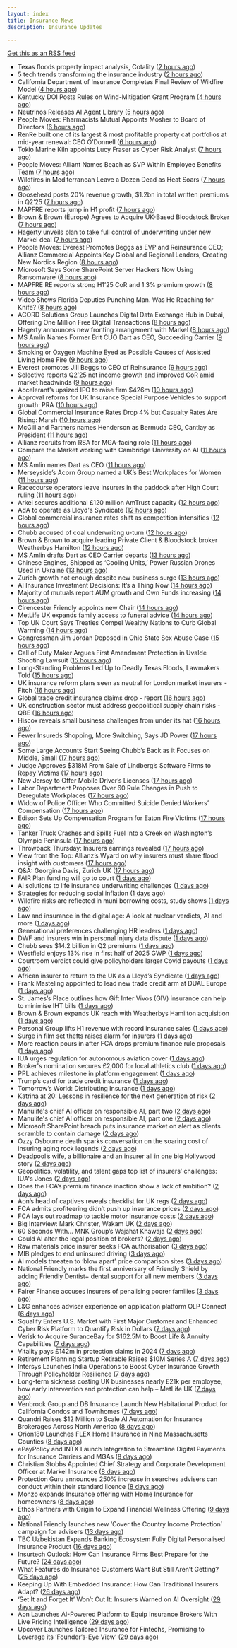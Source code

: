 ```yaml
---
layout: index
title: Insurance News
description: Insurance Updates

---
```


[Get this as an RSS feed](/insurance.rss)

<!-- news_marker starts -->
- Texas floods property impact analysis, Cotality ([2 hours ago](https://www.dig-in.com/news/texas-floods-property-impact-analysis-cotality))
- 5 tech trends transforming the insurance industry ([2 hours ago](https://www.dig-in.com/opinion/5-tech-trends-transforming-the-insurance-industry))
- California Department of Insurance Completes Final Review of Wildfire Model ([4 hours ago](https://www.insurancejournal.com/news/west/2025/07/24/833155.htm))
- Kentucky DOI Posts Rules on Wind-Mitigation Grant Program ([4 hours ago](https://www.insurancejournal.com/news/southeast/2025/07/24/833153.htm))
- Neutrinos Releases AI Agent Library ([5 hours ago](https://insurance-edge.net/2025/07/24/neutrinos-releases-ai-agent-library/))
- People Moves: Pharmacists Mutual Appoints Mosher to Board of Directors ([6 hours ago](https://www.insurancejournal.com/news/midwest/2025/07/24/833132.htm))
- RenRe built one of its largest & most profitable property cat portfolios at mid-year renewal: CEO O’Donnell ([6 hours ago](https://www.reinsurancene.ws/renre-built-one-of-its-largest-most-profitable-property-cat-portfolios-at-mid-year-renewal-ceo-odonnell/))
- Tokio Marine Kiln appoints Lucy Fraser as Cyber Risk Analyst ([7 hours ago](https://www.reinsurancene.ws/tokio-marine-kiln-appoints-lucy-fraser-as-cyber-risk-analyst/))
- People Moves: Alliant Names Beach as SVP Within Employee Benefits Team ([7 hours ago](https://www.insurancejournal.com/news/southcentral/2025/07/24/833129.htm))
- Wildfires in Mediterranean Leave a Dozen Dead as Heat Soars ([7 hours ago](https://www.insurancejournal.com/news/international/2025/07/24/833122.htm))
- Goosehead posts 20% revenue growth, $1.2bn in total written premiums in Q2’25 ([7 hours ago](https://www.reinsurancene.ws/goosehead-posts-20-revenue-growth-1-2bn-in-total-written-premiums-in-q225/))
- MAPFRE reports jump in H1 profit ([7 hours ago](https://www.insurancebusinessmag.com/uk/news/breaking-news/mapfre-reports-jump-in-h1-profit-543764.aspx))
- Brown & Brown (Europe) Agrees to Acquire UK-Based Bloodstock Broker ([7 hours ago](https://www.insurancejournal.com/news/international/2025/07/24/833118.htm))
- Hagerty unveils plan to take full control of underwriting under new Markel deal ([7 hours ago](https://www.insurancebusinessmag.com/uk/news/breaking-news/hagerty-unveils-plan-to-take-full-control-of-underwriting-under-new-markel-deal-543765.aspx))
- People Moves: Everest Promotes Beggs as EVP and Reinsurance CEO; Allianz Commercial Appoints Key Global and Regional Leaders, Creating New Nordics Region ([8 hours ago](https://www.insurancejournal.com/news/international/2025/07/24/833101.htm))
- Microsoft Says Some SharePoint Server Hackers Now Using Ransomware ([8 hours ago](https://www.insurancejournal.com/news/national/2025/07/24/833106.htm))
- MAPFRE RE reports strong H1’25 CoR and 1.3% premium growth ([8 hours ago](https://www.reinsurancene.ws/mapfre-re-reports-strong-h125-cor-and-1-3-premium-growth/))
- Video Shows Florida Deputies Punching Man. Was He Reaching for Knife? ([8 hours ago](https://www.insurancejournal.com/news/southeast/2025/07/24/833102.htm))
- ACORD Solutions Group Launches Digital Data Exchange Hub in Dubai, Offering One Million Free Digital Transactions ([8 hours ago](https://insurance-edge.net/2025/07/24/acord-solutions-group-launches-digital-data-exchange-hub-in-dubai-offering-one-million-free-digital-transactions/))
- Hagerty announces new fronting arrangement with Markel ([8 hours ago](https://www.reinsurancene.ws/hagerty-announces-new-fronting-arrangement-with-markel/))
- MS Amlin Names Former Brit CUO Dart as CEO, Succeeding Carrier ([9 hours ago](https://www.insurancejournal.com/news/international/2025/07/24/833088.htm))
- Smoking or Oxygen Machine Eyed as Possible Causes of Assisted Living Home Fire ([9 hours ago](https://www.insurancejournal.com/news/east/2025/07/24/833082.htm))
- Everest promotes Jill Beggs to CEO of Reinsurance ([9 hours ago](https://www.reinsurancene.ws/everest-promotes-jill-beggs-to-ceo-of-reinsurance/))
- Selective reports Q2’25 net income growth and improved CoR amid market headwinds ([9 hours ago](https://www.reinsurancene.ws/selective-reports-q225-net-income-growth-and-improved-cor-amid-market-headwinds/))
- Accelerant’s upsized IPO to raise firm $426m ([10 hours ago](https://www.reinsurancene.ws/accelerants-upsized-ipo-to-raise-firm-426m/))
- Approval reforms for UK Insurance Special Purpose Vehicles to support growth: PRA ([10 hours ago](https://www.reinsurancene.ws/approval-reforms-for-uk-insurance-special-purpose-vehicles-to-support-growth-pra/))
- Global Commercial Insurance Rates Drop 4% but Casualty Rates Are Rising: Marsh ([10 hours ago](https://www.insurancejournal.com/news/international/2025/07/24/833040.htm))
- McGill and Partners names Henderson as Bermuda CEO, Cantlay as President ([11 hours ago](https://www.reinsurancene.ws/mcgill-and-partners-names-henderson-as-bermuda-ceo-cantlay-as-president/))
- Allianz recruits from RSA for MGA-facing role ([11 hours ago](https://www.postonline.co.uk/commercial/7958219/allianz-recruits-from-rsa-for-mga-facing-role))
- Compare the Market working with Cambridge University on AI ([11 hours ago](https://www.postonline.co.uk/technology/7958218/compare-the-market-working-with-cambridge-university-on-ai))
- MS Amlin names Dart as CEO ([11 hours ago](https://www.insurancebusinessmag.com/uk/news/breaking-news/ms-amlin-names-dart-as-ceo-543693.aspx))
- Merseyside’s Acorn Group named a UK’s Best Workplaces for Women ([11 hours ago](https://insurance-edge.net/2025/07/24/merseysides-acorn-group-named-a-uks-best-workplaces-for-women/))
- Racecourse operators leave insurers in the paddock after High Court ruling ([11 hours ago](https://www.insurancebusinessmag.com/uk/news/legal-insights/racecourse-operators-leave-insurers-in-the-paddock-after-high-court-ruling-543686.aspx))
- Arkel secures additional £120 million AmTrust capacity ([12 hours ago](https://www.insurancebusinessmag.com/uk/news/breaking-news/arkel-secures-additional-120-million-amtrust-capacity-543678.aspx))
- AdA to operate as Lloyd's Syndicate ([12 hours ago](https://www.insurancebusinessmag.com/uk/news/breaking-news/ada-to-operate-as-lloyds-syndicate-543677.aspx))
- Global commercial insurance rates shift as competition intensifies ([12 hours ago](https://www.insurancebusinessmag.com/uk/news/breaking-news/global-commercial-insurance-rates-shift-as-competition-intensifies-543672.aspx))
- Chubb accused of coal underwriting u-turn ([12 hours ago](https://www.postonline.co.uk/commercial/7958216/chubb-accused-of-coal-underwriting-u-turn))
- Brown & Brown to acquire leading Private Client & Bloodstock broker Weatherbys Hamilton ([12 hours ago](https://insurance-edge.net/2025/07/24/brown-brown-to-acquire-leading-private-client-bloodstock-broker-weatherbys-hamilton/))
- MS Amlin drafts Dart as CEO Carrier departs ([13 hours ago](https://www.postonline.co.uk/lloyd%E2%80%99slondon/7958217/ms-amlin-drafts-dart-as-ceo-carrier-departs))
- Chinese Engines, Shipped as ‘Cooling Units,’ Power Russian Drones Used in Ukraine ([13 hours ago](https://www.insurancejournal.com/news/international/2025/07/24/833037.htm))
- Zurich growth not enough despite new business surge ([13 hours ago](https://www.postonline.co.uk/commercial/7958205/zurich-growth-not-enough-despite-new-business-surge))
- AI Insurance Investment Decisions: It’s a Thing Now ([14 hours ago](https://insurance-edge.net/2025/07/24/ai-insurance-investment-decisions-its-a-thing-now/))
- Majority of mutuals report AUM growth and Own Funds increasing ([14 hours ago](https://insurance-edge.net/2025/07/24/majority-of-mutuals-report-aum-growth-and-own-funds-increasing/))
- Cirencester Friendly appoints new Chair ([14 hours ago](https://ifamagazine.com/cirencester-friendly-appoints-new-chair/))
- MetLife UK expands family access to funeral advice ([14 hours ago](https://ifamagazine.com/metlife-uk-expands-family-access-to-funeral-advice/))
- Top UN Court Says Treaties Compel Wealthy Nations to Curb Global Warming ([14 hours ago](https://www.insurancejournal.com/news/international/2025/07/24/833030.htm))
- Congressman Jim Jordan Deposed in Ohio State Sex Abuse Case ([15 hours ago](https://www.insurancejournal.com/news/midwest/2025/07/24/833018.htm))
- Call of Duty Maker Argues First Amendment Protection in Uvalde Shooting Lawsuit ([15 hours ago](https://www.insurancejournal.com/news/southcentral/2025/07/24/833015.htm))
- Long-Standing Problems Led Up to Deadly Texas Floods, Lawmakers Told ([15 hours ago](https://www.insurancejournal.com/news/southcentral/2025/07/24/833008.htm))
- UK insurance reform plans seen as neutral for London market insurers - Fitch ([16 hours ago](https://www.insurancebusinessmag.com/uk/news/breaking-news/uk-insurance-reform-plans-seen-as-neutral-for-london-market-insurers--fitch-543633.aspx))
- Global trade credit insurance claims drop - report ([16 hours ago](https://www.insurancebusinessmag.com/uk/news/breaking-news/global-trade-credit-insurance-claims-drop--report-543627.aspx))
- UK construction sector must address geopolitical supply chain risks - QBE ([16 hours ago](https://www.insurancebusinessmag.com/uk/news/construction-engineering/uk-construction-sector-must-address-geopolitical-supply-chain-risks--qbe-543625.aspx))
- Hiscox reveals small business challenges from under its hat ([16 hours ago](https://www.insurancebusinessmag.com/uk/news/sme/hiscox-reveals-small-business-challenges-from-under-its-hat-543623.aspx))
- Fewer Insureds Shopping, More Switching, Says JD Power ([17 hours ago](https://www.insurancejournal.com/news/national/2025/07/24/832962.htm))
- Some Large Accounts Start Seeing Chubb’s Back as it Focuses on Middle, Small ([17 hours ago](https://www.insurancejournal.com/news/national/2025/07/24/832991.htm))
- Judge Approves $318M From Sale of Lindberg’s Software Firms to Repay Victims ([17 hours ago](https://www.insurancejournal.com/news/southeast/2025/07/24/832983.htm))
- New Jersey to Offer Mobile Driver’s Licenses ([17 hours ago](https://www.insurancejournal.com/news/east/2025/07/24/832956.htm))
- Labor Department Proposes Over 60 Rule Changes in Push to Deregulate Workplaces ([17 hours ago](https://www.insurancejournal.com/news/national/2025/07/24/832976.htm))
- Widow of Police Officer Who Committed Suicide Denied Workers’ Compensation ([17 hours ago](https://www.insurancejournal.com/news/east/2025/07/24/833024.htm))
- Edison Sets Up Compensation Program for Eaton Fire Victims ([17 hours ago](https://www.insurancejournal.com/news/west/2025/07/24/833002.htm))
- Tanker Truck Crashes and Spills Fuel Into a Creek on Washington’s Olympic Peninsula ([17 hours ago](https://www.insurancejournal.com/news/west/2025/07/24/832842.htm))
- Throwback Thursday: Insurers earnings revealed ([17 hours ago](https://www.postonline.co.uk/people/7956736/throwback-thursday-insurers-earnings-revealed))
- View from the Top: Allianz’s Wyard on why insurers must share flood insight with customers ([17 hours ago](https://www.postonline.co.uk/personal/7958015/view-from-the-top-allianz%E2%80%99s-wyard-on-why-insurers-must-share-flood-insight-with-customers))
- Q&A: Georgina Davis, Zurich UK ([17 hours ago](https://www.postonline.co.uk/broker/7957642/qa-georgina-davis-zurich-uk))
- FAIR Plan funding will go to court ([1 days ago](https://www.dig-in.com/news/california-fair-plan-funding-will-go-to-court))
- AI solutions to life insurance underwriting challenges ([1 days ago](https://www.dig-in.com/opinion/ai-solutions-to-insurance-underwriting-challenges))
- Strategies for reducing social inflation ([1 days ago](https://www.dig-in.com/news/strategies-for-reducing-social-inflation))
- Wildfire risks are reflected in muni borrowing costs, study shows ([1 days ago](https://www.dig-in.com/news/wildfire-risks-are-reflected-in-muni-borrowing-costs-study-shows))
- Law and insurance in the digital age: A look at nuclear verdicts, AI and more ([1 days ago](https://www.dig-in.com/podcast/law-and-insurance-in-the-digital-age-a-look-at-nuclear-verdicts-ai-and-more))
- Generational preferences challenging HR leaders ([1 days ago](https://www.insurancebusinessmag.com/uk/business-strategy/generational-preferences-challenging-hr-leaders-543566.aspx))
- DWF and insurers win in personal injury data dispute ([1 days ago](https://www.postonline.co.uk/news/7958213/dwf-and-insurers-win-in-personal-injury-data-dispute))
- Chubb sees $14.2 billion in Q2 premiums ([1 days ago](https://www.insurancebusinessmag.com/uk/news/breaking-news/chubb-sees-14-2-billion-in-q2-premiums-543513.aspx))
- Westfield enjoys 13% rise in first half of 2025 GWP ([1 days ago](https://www.insurancebusinessmag.com/uk/news/breaking-news/westfield-enjoys-13-rise-in-first-half-of-2025-gwp-543510.aspx))
- Courtroom verdict could give policyholders larger Covid payouts ([1 days ago](https://www.postonline.co.uk/commercial/7958212/courtroom-verdict-could-give-policyholders-larger-covid-payouts))
- African insurer to return to the UK as a Lloyd’s Syndicate ([1 days ago](https://www.postonline.co.uk/news/7958210/african-insurer-to-return-to-the-uk-as-a-lloyd%E2%80%99s-syndicate))
- Frank Masteling appointed to lead new trade credit arm at DUAL Europe ([1 days ago](https://www.insurancebusinessmag.com/uk/news/breaking-news/frank-masteling-appointed-to-lead-new-trade-credit-arm-at-dual-europe-543491.aspx))
- St. James’s Place outlines how Gift Inter Vivos (GIV) insurance can help to minimise IHT bills ([1 days ago](https://ifamagazine.com/st-jamess-place-outlines-how-gift-inter-vivos-giv-insurance-can-help-to-minimise-iht-bills/))
- Brown & Brown expands UK reach with Weatherbys Hamilton acquisition ([1 days ago](https://www.insurancebusinessmag.com/uk/news/mergers-acquisitions/brown-and-brown-expands-uk-reach-with-weatherbys-hamilton-acquisition-543486.aspx))
- Personal Group lifts H1 revenue with record insurance sales ([1 days ago](https://www.insurancebusinessmag.com/uk/news/breaking-news/personal-group-lifts-h1-revenue-with-record-insurance-sales-543485.aspx))
- Surge in film set thefts raises alarm for insurers ([1 days ago](https://www.postonline.co.uk/commercial/7957906/surge-in-film-set-thefts-raises-alarm-for-insurers))
- More reaction pours in after FCA drops premium finance rule proposals ([1 days ago](https://www.insurancebusinessmag.com/uk/news/breaking-news/more-reaction-pours-in-after-fca-drops-premium-finance-rule-proposals-543478.aspx))
- IUA urges regulation for autonomous aviation cover ([1 days ago](https://www.insurancebusinessmag.com/uk/news/technology/iua-urges-regulation-for-autonomous-aviation-cover-543477.aspx))
- Broker's nomination secures £2,000 for local athletics club ([1 days ago](https://www.insurancebusinessmag.com/uk/news/non-profits/brokers-nomination-secures-2000-for-local-athletics-club-543476.aspx))
- PPL achieves milestone in platform engagement ([1 days ago](https://www.insurancebusinessmag.com/uk/news/technology/ppl-achieves-milestone-in-platform-engagement-543475.aspx))
- Trump’s card for trade credit insurance ([1 days ago](https://www.postonline.co.uk/commercial/7957922/trump%E2%80%99s-card-for-trade-credit-insurance))
- Tomorrow’s World: Distributing Insurance ([1 days ago](https://www.postonline.co.uk/broker/7958017/tomorrow%E2%80%99s-world-distributing-insurance))
- Katrina at 20: Lessons in resilience for the next generation of risk ([2 days ago](https://www.dig-in.com/opinion/lessons-learned-from-hurricane-katrina))
- Manulife's chief AI officer on responsible AI, part two ([2 days ago](https://www.dig-in.com/news/manulife-chief-ai-officer-on-responsible-ai-part-two))
- Manulife's chief AI officer on responsible AI, part one ([2 days ago](https://www.dig-in.com/news/manulifes-chief-ai-officer-on-responsible-ai))
- Microsoft SharePoint breach puts insurance market on alert as clients scramble to contain damage ([2 days ago](https://www.insurancebusinessmag.com/uk/news/breaking-news/microsoft-sharepoint-breach-puts-insurance-market-on-alert-as-clients-scramble-to-contain-damage-543449.aspx))
- Ozzy Osbourne death sparks conversation on the soaring cost of insuring aging rock legends ([2 days ago](https://www.insurancebusinessmag.com/uk/news/breaking-news/ozzy-osbourne-death-sparks-conversation-on-the-soaring-cost-of-insuring-aging-rock-legends-543437.aspx))
- Deadpool’s wife, a billionaire and an insurer all in one big Hollywood story ([2 days ago](https://www.insurancebusinessmag.com/uk/news/breaking-news/deadpools-wife-a-billionaire-and-an-insurer-all-in-one-big-hollywood-story-543408.aspx))
- Geopolitics, volatility, and talent gaps top list of insurers’ challenges: IUA's Jones ([2 days ago](https://www.insurancebusinessmag.com/uk/news/breaking-news/geopolitics-volatility-and-talent-gaps-top-list-of-insurers-challenges-iuas-jones-543375.aspx))
- Does the FCA’s premium finance inaction show a lack of ambition? ([2 days ago](https://www.postonline.co.uk/news/7958203/does-fca%E2%80%99s-premium-finance-inaction-show-a-lack-of-ambition))
- Aon’s head of captives reveals checklist for UK regs ([2 days ago](https://www.postonline.co.uk/regulation/7958193/aon%E2%80%99s-head-of-captives-reveals-checklist-for-uk-regs))
- FCA admits profiteering didn’t push up insurance prices ([2 days ago](https://www.postonline.co.uk/regulation/7958197/fca-admits-profiteering-didnt-push-up-insurance-prices))
- FCA lays out roadmap to tackle motor insurance costs ([2 days ago](https://www.postonline.co.uk/personal/7958196/fca-lays-out-roadmap-to-tackle-motor-insurance-costs))
- Big Interview: Mark Christer, Wakam UK ([2 days ago](https://www.postonline.co.uk/personal/7958184/big-interview-mark-christer-wakam-uk))
- 60 Seconds With... MNK Group’s Wajahat Khawaja ([2 days ago](https://www.postonline.co.uk/people/7957961/60-seconds-with-mnk-groups-wajahat-khawaja))
- Could AI alter the legal position of brokers? ([2 days ago](https://www.postonline.co.uk/broker/7958013/could-ai-alter-the-legal-position-of-brokers))
- Raw materials price insurer seeks FCA authorisation ([3 days ago](https://www.postonline.co.uk/commercial/7958192/raw-materials-price-insurer-seeks-fca-authorisation))
- MIB pledges to end uninsured driving ([3 days ago](https://www.postonline.co.uk/news/7958191/mib-pledges-to-end-uninsured-driving-within-five-years))
- AI models threaten to ‘blow apart’ price comparison sites ([3 days ago](https://www.postonline.co.uk/technology/7958190/ai-models-threaten-to-%E2%80%98blow-apart%E2%80%99-price-comparison-sites))
- National Friendly marks the first anniversary of Friendly Shield by adding Friendly Dentist+ dental support for all new members ([3 days ago](https://ifamagazine.com/national-friendly-marks-the-first-anniversary-of-friendly-shield-by-adding-friendly-dentist-dental-support-for-all-new-members/))
- Fairer Finance accuses insurers of penalising poorer families ([3 days ago](https://www.postonline.co.uk/personal/7958187/fairer-finance-accuses-insurers-of-penalising-poorer-families))
- L&G enhances adviser experience on application platform OLP Connect ([6 days ago](https://ifamagazine.com/lg-enhances-adviser-experience-on-application-platform-olp-connect/))
- Squalify Enters U.S. Market with First Major Customer and Enhanced Cyber Risk Platform to Quantify Risk in Dollars ([7 days ago](https://www.insurtechinsights.com/squalify-enters-u-s-market-with-first-major-customer-and-enhanced-cyber-risk-platform-to-quantify-risk-in-dollars/))
- Verisk to Acquire SuranceBay for $162.5M to Boost Life & Annuity Capabilities ([7 days ago](https://www.insurtechinsights.com/verisk-to-acquire-surancebay-for-162-5m-to-boost-life-annuity-capabilities/))
- Vitality pays £142m in protection claims in 2024 ([7 days ago](https://ifamagazine.com/vitality-pays-142m-in-protection-claims-in-2024/))
- Retirement Planning Startup Retirable Raises $10M Series A ([7 days ago](https://www.insurtechinsights.com/retirement-planning-startup-retirable-raises-10m-series-a/))
- Intersys Launches India Operations to Boost Cyber Insurance Growth Through Policyholder Resilience ([7 days ago](https://www.insurtechinsights.com/intersys-launches-india-operations-to-boost-cyber-insurance-growth-through-policyholder-resilience/))
- Long-term sickness costing UK businesses nearly £21k per employee, how early intervention and protection can help – MetLife UK ([7 days ago](https://ifamagazine.com/long-term-sickness-costing-uk-businesses-nearly-21k-per-employee-how-early-intervention-and-protection-can-help-metlife-uk/))
- Venbrook Group and DB Insurance Launch New Habitational Product for California Condos and Townhomes ([7 days ago](https://www.insurtechinsights.com/venbrook-group-and-db-insurance-launch-new-habitational-product-for-california-condos-and-townhomes/))
- Quandri Raises $12 Million to Scale AI Automation for Insurance Brokerages Across North America ([8 days ago](https://www.insurtechinsights.com/quandri-raises-12-million-to-scale-ai-automation-for-insurance-brokerages-across-north-america/))
- Orion180 Launches FLEX Home Insurance in Nine Massachusetts Counties ([8 days ago](https://www.insurtechinsights.com/orion180-launches-flex-home-insurance-in-nine-massachusetts-counties/))
- ePayPolicy and INTX Launch Integration to Streamline Digital Payments for Insurance Carriers and MGAs ([8 days ago](https://www.insurtechinsights.com/epaypolicy-and-intx-launch-integration-to-streamline-digital-payments-for-insurance-carriers-and-mgas/))
- Christian Stobbs Appointed Chief Strategy and Corporate Development Officer at Markel Insurance ([8 days ago](https://www.insurtechinsights.com/christian-stobbs-appointed-chief-strategy-and-corporate-development-officer-at-markel-insurance/))
- Protection Guru announces 250% increase in searches advisers can conduct within their standard licence ([8 days ago](https://ifamagazine.com/protection-guru-announces-250-increase-in-searches-advisers-can-conduct-within-their-standard-licence/))
- Monzo expands Insurance offering with Home Insurance for homeowners ([8 days ago](https://ifamagazine.com/monzo-expands-insurance-offering-with-home-insurance-for-homeowners/))
- Ethos Partners with Origin to Expand Financial Wellness Offering ([9 days ago](https://www.insurtechinsights.com/ethos-partners-with-origin-to-expand-financial-wellness-offering/))
- National Friendly launches new ‘Cover the Country Income Protection’ campaign for advisers ([13 days ago](https://ifamagazine.com/national-friendly-launches-new-cover-the-country-income-protection-campaign-for-advisers/))
- TBC Uzbekistan Expands Banking Ecosystem Fully Digital Personalised Insurance Product ([16 days ago](https://thefintechtimes.com/tbc-uzbekistan-launches-fully-digital-personalised-insurance-product/))
- Insurtech Outlook: How Can Insurance Firms Best Prepare for the Future? ([24 days ago](https://thefintechtimes.com/insurtech-outlook-how-can-insurance-firms-best-prepare-for-the-future/))
- What Features do Insurance Customers Want But Still Aren’t Getting? ([25 days ago](https://thefintechtimes.com/what-features-do-insurance-customers-want-but-still-arent-getting/))
- Keeping Up With Embedded Insurance: How Can Traditional Insurers Adapt? ([26 days ago](https://thefintechtimes.com/keeping-up-with-embedded-insurance-how-can-traditional-insurers-adapt/))
- ‘Set It and Forget It’ Won’t Cut It: Insurers Warned on AI Oversight ([29 days ago](https://thefintechtimes.com/set-it-and-forget-it-wont-cut-it-insurers-warned-on-ai-oversight/))
- Aon Launches AI-Powered Platform to Equip Insurance Brokers With Live Pricing Intelligence ([29 days ago](https://thefintechtimes.com/aon-launches-ai-powered-platform-to-equip-insurance-brokers-with-live-pricing-intelligence/))
- Upcover Launches Tailored Insurance for Fintechs, Promising to Leverage its ‘Founder’s-Eye View’ ([29 days ago](https://thefintechtimes.com/upcover-launches-tailored-insurance-for-fintechs-promising-to-leverage-its-founders-eye-view/))

<!-- news_marker ends -->